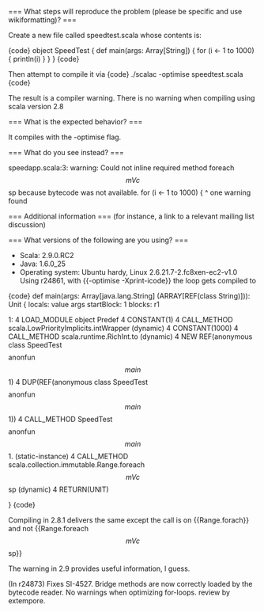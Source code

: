 === What steps will reproduce the problem (please be specific and use wikiformatting)? ===

Create a new file called speedtest.scala whose contents is:

{code}
object SpeedTest {
  def main(args: Array[String]) {
    for (i <- 1 to 1000) {
      println(i)
    }
  }
}
{code}

Then attempt to compile it via
{code}
./scalac -optimise speedtest.scala
{code}

The result is a compiler warning.
There is no warning when compiling using scala version 2.8

=== What is the expected behavior? ===

It compiles with the -optimise flag.

=== What do you see instead? ===

speedapp.scala:3: warning: Could not inline required method foreach$$mVc$$sp because bytecode was not available.
    for (i <- 1 to 1000) {
           ^
one warning found

=== Additional information ===
(for instance, a link to a relevant mailing list discussion)

=== What versions of the following are you using? ===
  - Scala: 2.9.0.RC2
  - Java: 1.6.0_25
  - Operating system: Ubuntu hardy, Linux 2.6.21.7-2.fc8xen-ec2-v1.0
Using r24861, with {{-optimise -Xprint-icode}} the loop gets compiled to 

{code}
  def main(args: Array[java.lang.String] (ARRAY[REF(class String)])): Unit {
  locals: value args
  startBlock: 1
  blocks: r1
  
  1: 
    4	LOAD_MODULE object Predef
    4	CONSTANT(1)
    4	CALL_METHOD scala.LowPriorityImplicits.intWrapper (dynamic)
    4	CONSTANT(1000)
    4	CALL_METHOD scala.runtime.RichInt.to (dynamic)
    4	NEW REF(anonymous class SpeedTest$$$$anonfun$$main$$1)
    4	DUP(REF(anonymous class SpeedTest$$$$anonfun$$main$$1))
    4	CALL_METHOD SpeedTest$$$$anonfun$$main$$1.<init> (static-instance)
    4	CALL_METHOD scala.collection.immutable.Range.foreach$$mVc$$sp (dynamic)
    4	RETURN(UNIT)
    
  }
{code}

Compiling in 2.8.1 delivers the same except the call is on {{Range.forach}} and not {{Range.foreach$$mVc$$sp}}

The warning in 2.9 provides useful information, I guess. 

(In r24873) Fixes SI-4527. Bridge methods are now correctly loaded by the bytecode reader. No warnings when optimizing for-loops. review by extempore.
